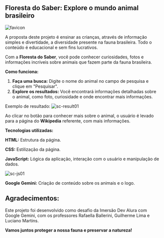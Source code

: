 ## Floresta do Saber: Explore o mundo animal brasileiro

![favicon](https://github.com/user-attachments/assets/a76dced7-1852-41ba-97f4-bafe1daeb648)

A proposta deste projeto é ensinar as crianças, através de informação simples e divertidade, a diversidade presente na fauna brasileira.
Todo o conteúdo é educacional e sem fins lucrativos.

Com a **Floresta do Saber**, você pode conhecer curiosidades, fotos e informações incríveis sobre animais que fazem parte da fauna brasileira.

**Como funciona:**

1. **Faça uma busca:** Digite o nome do animal no campo de pesquisa e clique em "Pesquisar".
2. **Explore os resultados:** Você encontrará informações detalhadas sobre o animal, como foto, curiosidade e onde encontrar mais informações.

Exemplo de resultado:
![sc-result01](https://github.com/user-attachments/assets/05037367-5287-4020-b652-b8096bda5888)

Ao clicar no botão para conhecer mais sobre o animal, o usuário é levado para a página do **Wikipedia** referente, com mais informações.

**Tecnologias utilizadas:**

**HTML:** Estrutura da página.

**CSS:** Estilização da página.
  
**JavaScript:** Lógica da aplicação, interação com o usuário e manipulação de dados.

![sc-js01](https://github.com/user-attachments/assets/e25224d9-f1e6-441d-90c9-c422f4d4b7da)

**Google Gemini:** Criação de conteúdo sobre os animais e o logo.

## Agradecimentos:

Este projeto foi desenvolvido como desafio da Imersão Dev Alura com Google Gemini, com os professores Rafaella Ballerini, Guilherme Lima e Luciano Martins.

**Vamos juntos proteger a nossa fauna e preservar a natureza!** 
